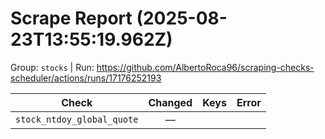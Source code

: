 # Scrape Report (2025-08-23T13:55:19.962Z)

Group: `stocks`  |  Run: https://github.com/AlbertoRoca96/scraping-checks-scheduler/actions/runs/17176252193

| Check | Changed | Keys | Error |
|---|:---:|:--|:--|
| `stock_ntdoy_global_quote` | — |  |  |
